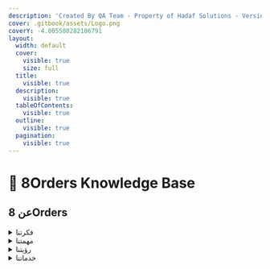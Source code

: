 ```yaml
---
description: 'Created By QA Team - Property of Hadaf Solutions - Version: 1.0'
cover: .gitbook/assets/Logo.png
coverY: -4.005580282106791
layout:
  width: default
  cover:
    visible: true
    size: full
  title:
    visible: true
  description:
    visible: true
  tableOfContents:
    visible: true
  outline:
    visible: true
  pagination:
    visible: true
---
```


# 👋 8Orders Knowledge Base

## عن 8Orders

<details>

<summary>فكرتنا</summary>

تأسست شركة 8Orders عام 2017 تحت اسم "اطلبلي" لتصبح أسرع خدمة توصيل في الغردقة. وسرعان ما لفتت الشركة الأنظار بتقديمها خدمة توصيل شاملة تضم مختلف الاحتياجات في أسرع وقت ممكن، مما أكدته شهادات العملاء.

</details>

<details>

<summary>مهمتنا</summary>

ربط المستخدم بمجموعة متنوعة من الخدمات التي لا يمكن الإستغناء عنها يومًيا.

</details>

<details>

<summary>رؤيتنا</summary>

جعل حياة مستخدمي التطبيق أسهل وأبسط وأكثر راحة.

</details>

<details>

<summary>خدماتنا</summary>

مطاعم - بقالة - صيدليات - مخابز - أسواق (فاكهة و خضروات)، وهذا بالتعاون مع أكثر من 100 تاجر في الغردقة.

</details>
